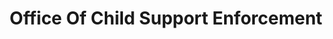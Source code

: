 ---
# This topic lives at
# https://digital.gov/topics/office-of-child-support-enforcement

# Topic Title
title: "Office Of Child Support Enforcement"

# description — keep it short and clear
summary: ""

# Weight
weight: 1

# For more information on managing topics,
# see https://github.com/GSA/digitalgov.gov/wiki/topics
---